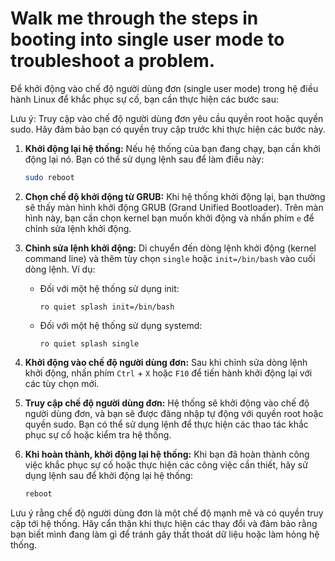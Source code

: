 # Walk me through the steps in booting into single user mode to troubleshoot a problem.

Để khởi động vào chế độ người dùng đơn (single user mode) trong hệ điều hành Linux để khắc phục sự cố, bạn cần thực hiện các bước sau:

Lưu ý: Truy cập vào chế độ người dùng đơn yêu cầu quyền root hoặc quyền sudo. Hãy đảm bảo bạn có quyền truy cập trước khi thực hiện các bước này.

1. **Khởi động lại hệ thống:** Nếu hệ thống của bạn đang chạy, bạn cần khởi động lại nó. Bạn có thể sử dụng lệnh sau để làm điều này:
    
    ```bash
    sudo reboot
    
    ```
    
2. **Chọn chế độ khởi động từ GRUB:** Khi hệ thống khởi động lại, bạn thường sẽ thấy màn hình khởi động GRUB (Grand Unified Bootloader). Trên màn hình này, bạn cần chọn kernel bạn muốn khởi động và nhấn phím `e` để chỉnh sửa lệnh khởi động.
3. **Chỉnh sửa lệnh khởi động:** Di chuyển đến dòng lệnh khởi động (kernel command line) và thêm tùy chọn `single` hoặc `init=/bin/bash` vào cuối dòng lệnh. Ví dụ:
    - Đối với một hệ thống sử dụng init:
        
        ```
        ro quiet splash init=/bin/bash
        
        ```
        
    - Đối với một hệ thống sử dụng systemd:
        
        ```
        ro quiet splash single
        
        ```
        
4. **Khởi động vào chế độ người dùng đơn:** Sau khi chỉnh sửa dòng lệnh khởi động, nhấn phím `Ctrl` + `X` hoặc `F10` để tiến hành khởi động lại với các tùy chọn mới.
5. **Truy cập chế độ người dùng đơn:** Hệ thống sẽ khởi động vào chế độ người dùng đơn, và bạn sẽ được đăng nhập tự động với quyền root hoặc quyền sudo. Bạn có thể sử dụng lệnh để thực hiện các thao tác khắc phục sự cố hoặc kiểm tra hệ thống.
6. **Khi hoàn thành, khởi động lại hệ thống:** Khi bạn đã hoàn thành công việc khắc phục sự cố hoặc thực hiện các công việc cần thiết, hãy sử dụng lệnh sau để khởi động lại hệ thống:
    
    ```bash
    reboot
    
    ```
    

Lưu ý rằng chế độ người dùng đơn là một chế độ mạnh mẽ và có quyền truy cập tới hệ thống. Hãy cẩn thận khi thực hiện các thay đổi và đảm bảo rằng bạn biết mình đang làm gì để tránh gây thất thoát dữ liệu hoặc làm hỏng hệ thống.